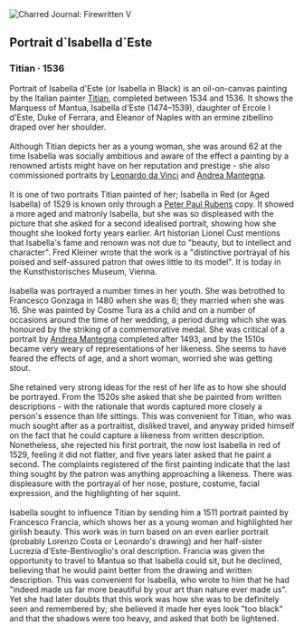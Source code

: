 <div class="artwork-of-the-day">
  <div class="container">
    <div class="img-wrapper">
      <img
        src="https://uploads7.wikiart.org/00380/images/titian/800px-tizian-056.jpg!Large.jpg"
        alt="Charred Journal: Firewritten V" />
    </div>
    <div class="artwork-detail">
      <div class="artwork-origin"> 
        <h2 class="artwork-name">Portrait d`Isabella d`Este</h2>
        <h3 class="artist">
          Titian
                    ·  1536
        </h3>
      </div>
      <p class="description">
        <span class="artwork-description-text ng-binding" ng-bind-html="viewModel.ArtworkOfTheDay.Description | unsafe">Portrait of Isabella d'Este (or Isabella in Black) is an oil-on-canvas painting by the Italian painter <a target="_blank" href="/en/titian">Titian</a>, completed between 1534 and 1536. It shows the Marquess of Mantua, Isabella d'Este (1474–1539), daughter of Ercole I d'Este, Duke of Ferrara, and Eleanor of Naples with an ermine zibellino draped over her shoulder.
<br>
<br>Although Titian depicts her as a young woman, she was around 62 at the time  Isabella was socially ambitious and aware of the effect a painting by a renowned artists might have on her reputation and prestige - she also commissioned portraits by <a target="_blank" href="/en/leonardo-da-vinci">Leonardo da Vinci</a> and <a target="_blank" href="/en/andrea-mantegna">Andrea Mantegna</a>.
<br>
<br>It is one of two portraits Titian painted of her; Isabella in Red (or Aged Isabella) of 1529 is known only through a <a target="_blank" href="/en/peter-paul-rubens">Peter Paul Rubens</a> copy. It showed a more aged and matronly Isabella, but she was so displeased with the picture that she asked for a second idealised portrait, showing how she thought she looked forty years earlier. Art historian Lionel Cust mentions that Isabella's fame and renown was not due to "beauty, but to intellect and character". Fred Kleiner wrote that the work is a "distinctive portrayal of his poised and self-assured patron that owes little to its model". It is today in the Kunsthistorisches Museum, Vienna.
<br>
<br>Isabella was portrayed a number times in her youth. She was betrothed to Francesco Gonzaga in 1480 when she was 6; they married when she was 16. She was painted by Cosme Tura as a child and on a number of occasions around the time of her wedding, a period during which she was honoured by the striking of a commemorative medal. She was critical of a portrait by <a target="_blank" href="/en/andrea-mantegna">Andrea Mantegna</a> completed after 1493, and by the 1510s became very weary of representations of her likeness. She seems to have feared the effects of age, and a short woman, worried she was getting stout.
<br>
<br>She retained very strong ideas for the rest of her life as to how she should be portrayed. From the 1520s she asked that she be painted from written descriptions - with the rationale that words captured more closely a person's essence than life sittings. This was convenient for Titian, who was much sought after as a portraitist, disliked travel, and anyway prided himself on the fact that he could capture a likeness from written description. Nonetheless, she rejected his first portrait, the now lost Isabella in red of 1529, feeling it did not flatter, and five years later asked that he paint a second. The complaints registered of the first painting indicate that the last thing sought by the patron was anything approaching a likeness. There was displeasure with the portrayal of her nose, posture, costume, facial expression, and the highlighting of her squint.
<br>
<br>Isabella sought to influence Titian by sending him a 1511 portrait painted by Francesco Francia, which shows her as a young woman and highlighted her girlish beauty. This work was in turn based on an even earlier portrait (probably Lorenzo Costa or Leonardo's drawing) and her half-sister Lucrezia d'Este-Bentivoglio's oral description. Francia was given the opportunity to travel to Mantua so that Isabella could sit, but he declined, believing that he would paint better from the drawing and written description. This was convenient for Isabella, who wrote to him that he had "indeed made us far more beautiful by your art than nature ever made us". Yet she had later doubts that this work was how she was to be definitely seen and remembered by; she believed it made her eyes look "too black" and that the shadows were too heavy, and asked that both be lightened.</span>
                        <div class="text-shadow-container" ng-show="showShadow" style=""></div>
      </p>
    </div>
  </div>

</div>
